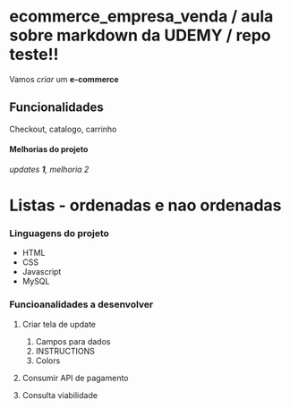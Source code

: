 # ecommerce_empresa_venda / aula sobre markdown da UDEMY / repo teste!!

Vamos *criar* um **e-commerce** 

## Funcionalidades 

Checkout, catalogo, carrinho 

#### Melhorias do projeto 

 _updates **1**, melhoria 2_


# Listas - ordenadas e nao ordenadas 

### Linguagens do projeto 

* HTML 
* CSS
* Javascript 
* MySQL 


### Funcioanalidades a desenvolver 

1. Criar tela de update 
    1. Campos para dados 
    2. INSTRUCTIONS   
    3. Colors 

2. Consumir API de pagamento 

3. Consulta viabilidade 




















